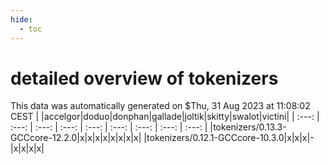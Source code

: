 ```yaml
---
hide:
  - toc
---
```


detailed overview of tokenizers
===============================


This data was automatically generated on $Thu, 31 Aug 2023 at 11:08:02 CEST
| |accelgor|doduo|donphan|gallade|joltik|skitty|swalot|victini|
| :---: | :---: | :---: | :---: | :---: | :---: | :---: | :---: | :---: |
|tokenizers/0.13.3-GCCcore-12.2.0|x|x|x|x|x|x|x|x|
|tokenizers/0.12.1-GCCcore-10.3.0|x|x|x|-|x|x|x|x|
